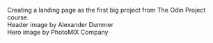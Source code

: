 Creating a landing page as the first big project from The Odin Project course.  
Header image by Alexander Dummer  
Hero image by PhotoMIX Company  